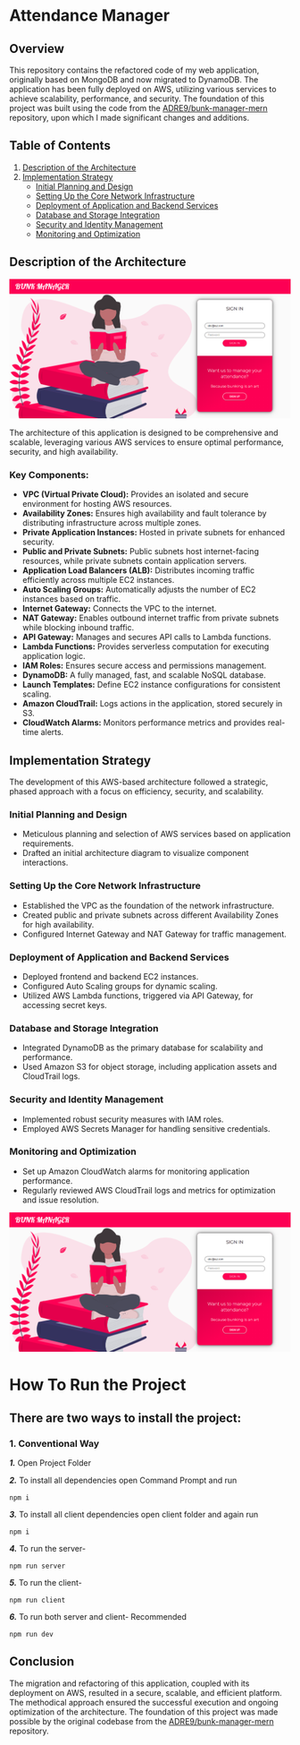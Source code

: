 
# **Attendance Manager**

## **Overview**

This repository contains the refactored code of my web application, originally based on MongoDB and now migrated to DynamoDB. The application has been fully deployed on AWS, utilizing various services to achieve scalability, performance, and security. The foundation of this project was built using the code from the [ADRE9/bunk-manager-mern](https://github.com/ADRE9/bunk-manager-mern) repository, upon which I made significant changes and additions.


## **Table of Contents**
1. [Description of the Architecture](#description-of-the-architecture)
2. [Implementation Strategy](#implementation-strategy)
   - [Initial Planning and Design](#initial-planning-and-design)
   - [Setting Up the Core Network Infrastructure](#setting-up-the-core-network-infrastructure)
   - [Deployment of Application and Backend Services](#deployment-of-application-and-backend-services)
   - [Database and Storage Integration](#database-and-storage-integration)
   - [Security and Identity Management](#security-and-identity-management)
   - [Monitoring and Optimization](#monitoring-and-optimization)

## **Description of the Architecture**

![Arch](assets/1.png)

The architecture of this application is designed to be comprehensive and scalable, leveraging various AWS services to ensure optimal performance, security, and high availability.

### **Key Components:**
- **VPC (Virtual Private Cloud):** Provides an isolated and secure environment for hosting AWS resources.
- **Availability Zones:** Ensures high availability and fault tolerance by distributing infrastructure across multiple zones.
- **Private Application Instances:** Hosted in private subnets for enhanced security.
- **Public and Private Subnets:** Public subnets host internet-facing resources, while private subnets contain application servers.
- **Application Load Balancers (ALB):** Distributes incoming traffic efficiently across multiple EC2 instances.
- **Auto Scaling Groups:** Automatically adjusts the number of EC2 instances based on traffic.
- **Internet Gateway:** Connects the VPC to the internet.
- **NAT Gateway:** Enables outbound internet traffic from private subnets while blocking inbound traffic.
- **API Gateway:** Manages and secures API calls to Lambda functions.
- **Lambda Functions:** Provides serverless computation for executing application logic.
- **IAM Roles:** Ensures secure access and permissions management.
- **DynamoDB:** A fully managed, fast, and scalable NoSQL database.
- **Launch Templates:** Define EC2 instance configurations for consistent scaling.
- **Amazon CloudTrail:** Logs actions in the application, stored securely in S3.
- **CloudWatch Alarms:** Monitors performance metrics and provides real-time alerts.

## **Implementation Strategy**

The development of this AWS-based architecture followed a strategic, phased approach with a focus on efficiency, security, and scalability.

### **Initial Planning and Design**
- Meticulous planning and selection of AWS services based on application requirements.
- Drafted an initial architecture diagram to visualize component interactions.

### **Setting Up the Core Network Infrastructure**
- Established the VPC as the foundation of the network infrastructure.
- Created public and private subnets across different Availability Zones for high availability.
- Configured Internet Gateway and NAT Gateway for traffic management.

### **Deployment of Application and Backend Services**
- Deployed frontend and backend EC2 instances.
- Configured Auto Scaling groups for dynamic scaling.
- Utilized AWS Lambda functions, triggered via API Gateway, for accessing secret keys.

### **Database and Storage Integration**
- Integrated DynamoDB as the primary database for scalability and performance.
- Used Amazon S3 for object storage, including application assets and CloudTrail logs.

### **Security and Identity Management**
- Implemented robust security measures with IAM roles.
- Employed AWS Secrets Manager for handling sensitive credentials.

### **Monitoring and Optimization**
- Set up Amazon CloudWatch alarms for monitoring application performance.
- Regularly reviewed AWS CloudTrail logs and metrics for optimization and issue resolution.


![App](assets/1.png)


# How To Run the Project

## There are two ways to install the project:

### 1. Conventional Way

**_1._** Open Project Folder</br>

**_2._** To install all dependencies open Command Prompt and run

```
npm i
```

**_3._** To install all client dependencies open client folder and again run

```
npm i
```

**_4._** To run the server-

```
npm run server
```

**_5._** To run the client-

```
npm run client
```

**_6._** To run both server and client- Recommended

```
npm run dev
```

## **Conclusion**

The migration and refactoring of this application, coupled with its deployment on AWS, resulted in a secure, scalable, and efficient platform. The methodical approach ensured the successful execution and ongoing optimization of the architecture. The foundation of this project was made possible by the original codebase from the [ADRE9/bunk-manager-mern](https://github.com/ADRE9/bunk-manager-mern) repository.
